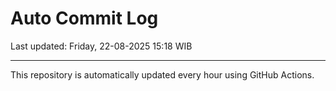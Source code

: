 # Auto Commit Log

Last updated: Friday, 22-08-2025 15:18 WIB

---

This repository is automatically updated every hour using GitHub Actions.
